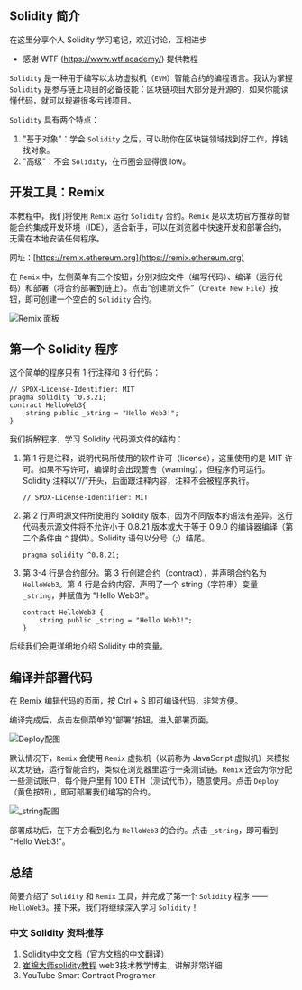 ## Solidity 简介

在这里分享个人 Solidity 学习笔记，欢迎讨论，互相进步
- 感谢 WTF (https://www.wtf.academy/) 提供教程

`Solidity` 是一种用于编写以太坊虚拟机（`EVM`）智能合约的编程语言。我认为掌握 `Solidity` 是参与链上项目的必备技能：区块链项目大部分是开源的，如果你能读懂代码，就可以规避很多亏钱项目。

`Solidity` 具有两个特点：

1. "基于对象"：学会 `Solidity` 之后，可以助你在区块链领域找到好工作，挣钱找对象。
2. "高级"：不会 `Solidity`，在币圈会显得很 low。

## 开发工具：Remix

本教程中，我们将使用 `Remix` 运行 `Solidity` 合约。`Remix` 是以太坊官方推荐的智能合约集成开发环境（IDE），适合新手，可以在浏览器中快速开发和部署合约，无需在本地安装任何程序。

网址：[https://remix.ethereum.org](https://remix.ethereum.org)

在 `Remix` 中，左侧菜单有三个按钮，分别对应文件（编写代码）、编译（运行代码）和部署（将合约部署到链上）。点击“创建新文件”（`Create New File`）按钮，即可创建一个空白的 `Solidity` 合约。

![Remix 面板](https://www.wtf.academy/assets/images/1-1-59ec4df354181363259759212e42dad1.png)

## 第一个 Solidity 程序

这个简单的程序只有 1 行注释和 3 行代码：

```solidity
// SPDX-License-Identifier: MIT
pragma solidity ^0.8.21;
contract HelloWeb3{
    string public _string = "Hello Web3!";
}
```

我们拆解程序，学习 Solidity 代码源文件的结构：

1. 第 1 行是注释，说明代码所使用的软件许可（license），这里使用的是 MIT 许可。如果不写许可，编译时会出现警告（warning），但程序仍可运行。Solidity 注释以“//”开头，后面跟注释内容，注释不会被程序执行。

   ```solidity
   // SPDX-License-Identifier: MIT
   ```

2. 第 2 行声明源文件所使用的 Solidity 版本，因为不同版本的语法有差异。这行代码表示源文件将不允许小于 0.8.21 版本或大于等于 0.9.0 的编译器编译（第二个条件由 `^` 提供）。Solidity 语句以分号（;）结尾。

   ```solidity
   pragma solidity ^0.8.21;
   ```

3. 第 3-4 行是合约部分。第 3 行创建合约（contract），并声明合约名为 `HelloWeb3`。第 4 行是合约内容，声明了一个 string（字符串）变量 `_string`，并赋值为 "Hello Web3!"。

   ```solidity
   contract HelloWeb3 {
       string public _string = "Hello Web3!";
   }
   ```

后续我们会更详细地介绍 Solidity 中的变量。

## 编译并部署代码

在 Remix 编辑代码的页面，按 Ctrl + S 即可编译代码，非常方便。

编译完成后，点击左侧菜单的“部署”按钮，进入部署页面。

![Deploy配图](https://www.wtf.academy/assets/images/1-2-4aa15d4d789e8e2d4e312edc84374ce5.png)

默认情况下，`Remix` 会使用 `Remix` 虚拟机（以前称为 JavaScript 虚拟机）来模拟以太坊链，运行智能合约，类似在浏览器里运行一条测试链。`Remix` 还会为你分配一些测试账户，每个账户里有 100 ETH（测试代币），随意使用。点击 `Deploy`（黄色按钮），即可部署我们编写的合约。

![_string配图](https://www.wtf.academy/assets/images/1-3-7efd0f70cd17c437f6ec29fc6d28c0d6.png)

部署成功后，在下方会看到名为 `HelloWeb3` 的合约。点击 `_string`，即可看到 "Hello Web3!"。

## 总结

简要介绍了 `Solidity` 和 `Remix` 工具，并完成了第一个 `Solidity` 程序 —— `HelloWeb3`。接下来，我们将继续深入学习 `Solidity`！

### 中文 Solidity 资料推荐

1. [Solidity中文文档](https://docs.soliditylang.org/zh/v0.8.19/index.html)（官方文档的中文翻译）
2. [崔棉大师solidity教程](https://space.bilibili.com/286084162) web3技术教学博主，讲解非常详细
3. YouTube Smart Contract Programer 
